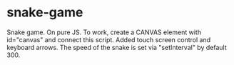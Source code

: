 # snake-game
Snake game. On pure JS.
To work, create a CANVAS element with id="canvas" and connect this script.
Added touch screen control and keyboard arrows.
The speed of the snake is set via "setInterval" by default 300.
